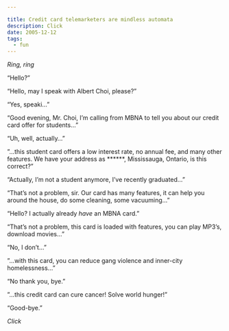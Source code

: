 ```yaml
---

title: Credit card telemarketers are mindless automata
description: Click
date: 2005-12-12
tags:
  - fun
---
```


_Ring, ring_

“Hello?”

“Hello, may I speak with Albert Choi, please?”

“Yes, speaki…”

“Good evening, Mr. Choi, I’m calling from MBNA to tell you about our credit card offer for students…”

“Uh, well, actually…”

”...this student card offers a low interest rate, no annual fee, and many other features. We have your address as ******, Mississauga, Ontario, is this correct?”

“Actually, I’m not a student anymore, I’ve recently graduated…”

“That’s not a problem, sir. Our card has many features, it can help you around the house, do some cleaning, some vacuuming…”

“Hello? I actually already _have_ an MBNA card.”

“That’s not a problem, this card is loaded with features, you can play MP3’s, download movies…”

“No, I don’t…”

”...with this card, you can reduce gang violence and inner-city homelessness…”

“No thank you, bye.”

”...this credit card can cure cancer! Solve world hunger!”

“Good-bye.”

_Click_
